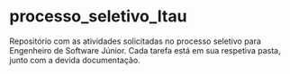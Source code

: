 # processo_seletivo_Itau
Repositório com as atividades solicitadas no processo seletivo para Engenheiro de Software Júnior.
Cada tarefa está em sua respetiva pasta, junto com a devida documentação.
